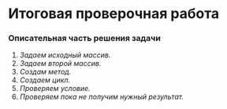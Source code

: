 # Итоговая проверочная работа

### Описательная часть решения задачи

1. *Задаем исходный массив.*
2. *Задаем второй массив.*
3. *Создам метод.*
4. *Создаем цикл.*
5. *Проверяем условие.*
6. *Проверяем пока не получим нужный результат.*